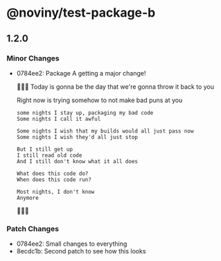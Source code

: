 # @noviny/test-package-b

## 1.2.0
### Minor Changes

- 0784ee2: Package A getting a major change!
  
  🎉🎉🎉
  Today is gonna be the day that we're gonna throw it back to you
  
  Right now is trying somehow to not make bad puns at you
  
  ```
  some nights I stay up, packaging my bad code
  Some nights I call it awful
  
  Some nights I wish that my builds would all just pass now
  Some nights I wish they'd all just stop
  
  But I still get up
  I still read old code
  And I still don't know what it all does
  
  What does this code do?
  When does this code run?
  
  Most nights, I don't know
  Anymore
  ```
  
  🎉🎉🎉
  
### Patch Changes

- 0784ee2: Small changes to everything
- 8ecdc1b: Second patch to see how this looks
